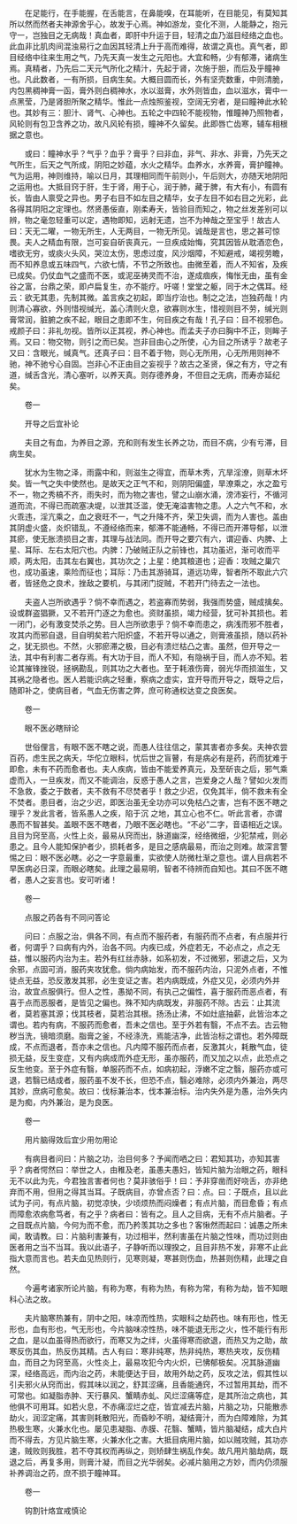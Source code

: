 <!-- { "loadSidebar": true } -->
　　在足能行，在手能握，在舌能言，在鼻能嗅，在耳能听，在目能见，有莫知其所以然而然者夫神源舍乎心，故发于心焉。神如游龙，变化不测，人能静之，抱元守一，岂独目之无病哉！真血者，即肝中升运于目，轻清之血乃滋目经络之血也。此血非比肌肉间混浊易行之血因其轻清上升于高而难得，故谓之真也。真气者，即目经络中往来生用之气，乃先天真一发生之元阳也。大宜和畅，少有郁滞，诸病生焉。真精者，乃先后二天元气所化之精汁，先起于肾，次施于胆，而后及乎瞳神也。凡此数者，一有所损，目病生矣。大概目圆而长，外有坚壳数重，中则清脆，内包黑稠神膏一函，膏外则白稠神水，水以滋膏，水外则皆血，血以滋水，膏中一点黑莹，乃是肾胆所聚之精华。惟此一点烛照鉴视，空阔无穷者，是曰瞳神此水轮也。其妙有三：胆汁、肾气、心神也。五轮之中四轮不能视物，惟瞳神乃照物者，风轮则有包卫含养之功，故凡风轮有损，瞳神不久留矣。此即唇亡齿寒，辅车相根据之意也。

　　或曰：瞳神水乎？气乎？血乎？膏乎？曰非血，非气、非水、非膏，乃先天之气所生，后天之气所成，阴阳之妙蕴，水火之精华。血养水，水养膏，膏护瞳神。气为运用，神则维持，喻以日月，其理相同而午前则小，午后则大，亦随天地阴阳之运用也。大抵目窍于肝，生于肾，用于心，润于肺，藏于脾，有大有小，有圆有长，皆由人禀受之异也。男子右目不如左目之精华，女子左目不如右目之光彩，此各得其阴阳之定理也。然贤愚佞直，刚柔寿夭，皆验目而知之，物之丝发差别可以辨，物之毫忽轻重可以定，遇物即知，远射无遗，岂不为神哉之至宝乎！故古人曰：天无二曜，一物无所生，人无两目，一物无所见。诚哉是言也，思之甚可惊畏。夫人之精血有限，岂可妄自斫丧真元，一旦疾成始悔，究其因皆从耽酒恋色，嗜欲无穷，或痰火头风，哭泣太伤，思虑过度，风沙烟障，不知避戒，竭视劳瞻，而不知养息或五味四气，六欲七情，不节之所致也。由微至着，而人不知省，及疾已成矣。仍仗血气之盛而不医，或泥巫祷灵而不治，遂成痼疾，悔怅无由，虽有金谷之富，台鼎之荣，即卢扁复生，亦不能疗。吁嗟！堂堂之躯，同于木之偶耳。经云：欲无其患，先制其微。盖言疾之初起，即当疗治也。制之之法，岂独药哉！内则清心寡欲，外则惜视缄光，盖心清则火息，欲寡则水生，惜视则目不劳，缄光则膏常润，脏腑之疾不起，眼目之患即不生，何目疾之有哉！孔子曰：目不视邪色。戒颜子曰：非礼勿视。皆所以正其视，养心神也。而孟夫子亦曰胸中不正，则眸子 焉。又曰：物交物，则引之而已矣。岂非目由心之所使，心为目之所诱乎？故老子又曰：含眼光，缄真气。还真子曰：目不着于物，则心无所用，心无所用则神不驰，神不驰兮心自固。岂非心不正由目之妄视乎？故古之圣贤，保之有方，守之有道，缄舌含光，清心塞听，以养天真。则存德养身，不但目之无病，而寿亦延纪矣。

　　卷一

　　开导之后宜补论

　　夫目之有血，为养目之源，充和则有发生长养之功，而目不病，少有亏滞，目病生矣。

　　犹水为生物之泽，雨露中和，则滋生之得宜，而草木秀，亢旱淫潦，则草木坏矣。皆一气之失中使然也。是故天之正气不和，则阴阳偏盛，旱潦乘之，水之盈亏不一，物之秀槁不齐，雨失时，而为物之害也，譬之山崩水涌，滂沛妄行，不循河道而流，不得已而疏塞决堤，以泄其泛滥，使无淹溢害物之患。人之六气不和，水火乖违，淫亢乘之，血之衰旺不一，气之升降不齐，荣卫失调，而为人害也。盖由其阴虚火盛，炎炽错乱，不遵经络而来，郁滞不能通畅，不得已而开滞导郁，以泄其瘀，使无胀溃损目之害，其理与战法同。而开导之要穴有六，谓迎香、内脾、上星、耳际、左右太阳穴也。内脾：乃破贼正队之前锋也，其功虽迟，渐可收而平顺，两太阳，击其左右翼也，其功次之；上星：绝其粮道也；迎香：攻贼之巢穴也，成功虽速，乘险而征也；耳际：乃击其游骑耳，道远功卑，智者所不取此六穴者，皆拯危之良术，挫敌之要机，与其闭门捉贼，不若开门待去之一法也。

　　夫盗人岂所欲遇乎？倘不幸而遇之，若盗寡而势弱，我强而势盛，贼成擒矣。设或群盗猖獗，又不若开门逐之为愈也。资财虽损，竭力经营，犹可补其损也。若一闭门，必有激变焚杀之势。目人岂所欲患乎？倘不幸而患之，病浅而邪不胜者，攻其内而邪自退，目自明矣若六阳炽盛，不若开导以通之，则膏液虽损，随以药补之，犹无损也。不然，火邪瘀滞之极，目必有溃烂枯凸之害。虽然，但开导之一法，其中有利害二者存焉。有大功于目，而人不知，有隐祸于目，而人亦不知。若论其摧锋挫锐，拯祸勘乱，则其功之大者也。至于耗液伤膏，弱光华而损滋生，又其祸之隐者也。医人若能识病之轻重，察病之虚实，宜开导而开导之，既导之后，随即补之，使病目者，气血无伤害之弊，庶可称通权达变之良医矣。

　　卷一

　　眼不医必瞎辩论

　　世俗俚言，有眼不医不瞎之说，而愚人往往信之，蒙其害者亦多矣。夫神农尝百药，虑生民之病夭，华佗立眼科，忧后世之盲瞽，有是病必有是药，药而犹难于即愈，未有不药而愈者也。夫人疾病，皆由不能爱养真元，及至斫丧之后，邪气乘虚而入，一旦疾发，而又不能调治，反惑于愚人之言，岂爱身之人哉？譬如火发而不急救，委之于数者，夫不救有不尽焚者乎！救之少迟，仅免其半，倘不救未有全不焚者。患目者，治之少迟，即医治虽无全功亦可以免枯凸之害，岂有不医不瞎之理乎？发此言者，皆系愚人之疾，陷于沉 之地，其立心也不仁。听此言者，亦谓愚而不智甚矣。盖眼不医不瞎者，乃眼不医必瞎也。“不必”二字，音语相近之误。且目为窍至高，火性上炎，最易从窍而出，脉道幽深，经络微细，少犯禁戒，则必患之。且今人能知保护者少，损耗者多，是目之感病最易，而治之则难。故深言警惕之曰：眼不医必瞎。必之一字意最重，实欲使人防微杜渐之意也。谓人目病若不早医病必日深，而眼必瞎矣。此理之最易明，智者不待辨而自知也。其曰不医不瞎者，愚人之妄言也。安可听诸！

　　卷一

　　点服之药各有不同问答论

　　问曰：点服之治，俱各不同，有点而不服药者，有服药而不点者，有点服并行者，何谓乎？曰病有内外，治各不同。内疾已成，外症若无，不必点之，点之无益，惟以服药内治为主。若外有红丝赤脉，如系初发，不过微邪，邪退之后，又为余邪，点固可消，服药夹攻犹愈。倘内病始发，而不服药内治，只泥外点者，不惟徒点无益，恐反激发其邪，必生变证之害。若内病既成，外症又见，必须内外并治，故宜点服俱行。但人之性，愚拗不同，有执己之偏性，喜于服药而恶点者，有喜于点而恶服者，是皆见之偏也。殊不知内病既发，非服药不除。古云：止其流者，莫若塞其源；伐其枝者，莫若治其根。扬汤止沸，不如灶底抽薪，此皆治本之谓也。若内有病，不服药而愈者，吾未之信也。至于外若有翳，不点不去。古云物秽当洗，镜暗须磨。脂膏之釜，不经涤洗，焉能洁净，此皆治标之谓也。若外障既成，不点而退者，吾亦未之信也。凡内障不服药而点者，反激其火，耗散气血，徒损无益，反生变症，又有内病成而外症无形，虽亦服药，而又加之以点，此恐点之反生他变。至于外症有翳，单服药而不点，如病初起，浮嫩不定之翳，服药亦或可退，若翳已结成者，服药虽不发不长，但恐不点，翳必难除，必须内外兼治，两尽其妙，庶病可愈矣。故曰：伐标兼治本，伐本兼治标。治内失外是为愚，治外失内是为痴，内外兼治，是为良医。

　　卷一

　　用片脑得效后宜少用勿用论

　　有病目者问曰：片脑之功，治目何多？予闻而哂之曰：君知其功，亦知其害乎？病者愕然曰：举世之人，由稚及老，虽愚夫愚妇，皆知片脑为治眼之药，眼科无不以此为先，今君独言害者何也？莫非骇俗乎！曰：予非穿凿而好哓舌，亦非绝弃而不用，但用之得其当耳。子既病目，亦曾点否？曰：点。曰：子既点，且以此试为子问，有点片脑，初觉凉快，少顷烦热而闷燥者；有点片脑，而目愈昏；有点而障愈浓病愈笃者，有之乎？病者曰：皆有之。且人之目病，无有不点片脑者。子之目既点片脑，今何为而不愈，而乃矜羡其功之多也？客愀然而起曰：诚愚之所未闻，敢请教。曰：片脑利害兼有，功过相半，然利害虽在片脑之性味，而功过则由医者用之当不当耳。我以此语子，子静听而以理揆之，且目非热不发，非寒不止此指大意而言也。若夫血见热则行，见寒则凝，寒甚则伤血，热甚则伤精，此理之自然。

　　今遍考诸家所论片脑，有称为寒，有称为热，有称为常，有称为劫，皆不知眼科心法之故。

　　夫片脑寒热兼有，阴中之阳，味凉而性热，实眼科之劫药也。味有形也，性无形也，血有形也，气无形也，今片脑味凉性热，味不能退无形之火，性不能行有形之血，是以血虽得热而欲行，而寒又为之绊，火虽得寒而欲退，而热又为之助，故寒反伤其血，热反伤其精。古人有曰：寒非纯寒，热非纯热，寒热夹攻，反伤精血，而目之为窍至高，火性炎上，最易攻犯今内火炽，已怫郁极矣。况其脉道幽深，经络高远，而内治之药，未能便达于目，故用外劫之药，反攻之法，假其性以引夫邪火从窍而出，假其味以润之，舒其涩痛，且香能通窍，不过暂用其劫，而不可常也。如凝脂赤肿、天行暴风、蟹睛赤虬、风烂涩痛等症，是其所治之病也，其他俱不可用耳。如若火息，不赤痛涩烂之症，皆宜减去片脑，片脑之功，只能散赤劫火，润涩定痛，其害则耗散阳光，而昏眇不明，凝结膏汁，而为白障难除，为其热极生寒，火兼水化也。屡见患凝脂、赤膜、花翳、蟹睛，皆片脑凝结，成大白片而不得去，方见片脑生寒，火兼水化之害。大抵目病用片脑，如以贼攻贼，其功亦速，贼败则我胜，若不夺其权而再纵之，则矫肆生祸乱作矣。故凡用片脑劫病，既退之后，再复多用，则膏汁凝，而目之光华弱矣。必减片脑用之方妙，而内仍须服补养调治之药，庶不损于瞳神耳。

　　卷一

　　钩割针烙宜戒慎论

